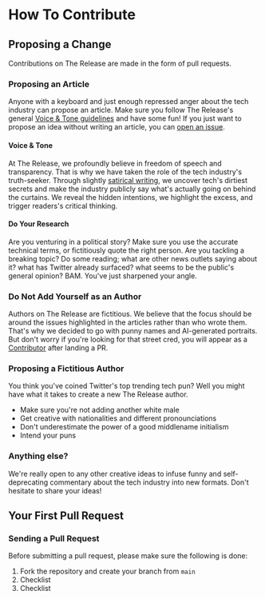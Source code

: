 # How To Contribute

## Proposing a Change

Contributions on The Release are made in the form of pull requests.

### Proposing an Article

Anyone with a keyboard and just enough repressed anger about the tech industry can propose an article. Make sure you follow The Release's general [Voice & Tone guidelines](#voice--tone) and have some fun! If you just want to propose an idea without writing an article, you can [open an issue](https://github.com/the-release/the-release.github.io/issues).

#### Voice & Tone

At The Release, we profoundly believe in freedom of speech and transparency. That is why we have taken the role of the tech industry's truth-seeker. Through slightly [satirical writing](https://en.wikipedia.org/wiki/Satire), we uncover tech's dirtiest secrets and make the industry publicly say what's actually going on behind the curtains. We reveal the hidden intentions, we highlight the excess, and trigger readers's critical thinking.

#### Do Your Research

Are you venturing in a political story? Make sure you use the accurate technical terms, or fictitiously quote the right person. Are you tackling a breaking topic? Do some reading; what are other news outlets saying about it? what has Twitter already surfaced? what seems to be the public's general opinion? BAM. You've just sharpened your angle. 

### Do Not Add Yourself as an Author

Authors on The Release are fictitious. We believe that the focus should be around the issues highlighted in the articles rather than who wrote them. That's why we decided to go with punny names and AI-generated portraits. But don't worry if you're looking for that street cred, you will appear as a [Contributor](https://github.com/the-release/the-release.github.io/graphs/contributors) after landing a PR.

### Proposing a Fictitious Author

You think you've coined Twitter's top trending tech pun? Well you might have what it takes to create a new The Release author.

- Make sure you're not adding another white male
- Get creative with nationalities and different pronounciations
- Don't underestimate the power of a good middlename initialism
- Intend your puns

### Anything else?

We're really open to any other creative ideas to infuse funny and self-deprecating commentary about the tech industry into new formats. Don't hesitate to share your ideas!

## Your First Pull Request

### Sending a Pull Request

Before submitting a pull request, please make sure the following is done:

1. Fork the repository and create your branch from `main`
2. Checklist
3. Checklist
